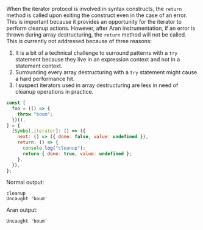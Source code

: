 When the iterator protocol is involved in syntax constructs, the `return` method
is called upon exiting the construct even in the case of an error. This is
important because it provides an opportunity for the iterator to perform cleanup
actions. However, after Aran instrumentation, if an error is thrown during array
destructuring, the `return` method will not be called. This is currently not
addressed because of three reasons:

1. It is a bit of a technical challenge to surround patterns with a `try`
   statement because they live in an expression context and not in a statement
   context.
2. Surrounding every array destructuring with a `try` statement might cause a
   hard performance hit.
3. I suspect iterators used in array destructuring are less in need of cleanup
   operations in practice.

```js
const [
  foo = (() => {
    throw "boum";
  })(),
] = {
  [Symbol.iterator]: () => ({
    next: () => ({ done: false, value: undefined }),
    return: () => {
      console.log("cleanup");
      return { done: true, value: undefined };
    },
  }),
};
```

Normal output:

```
cleanup
Uncaught 'boum'
```

Aran output:

```
Uncaught 'boum'
```
